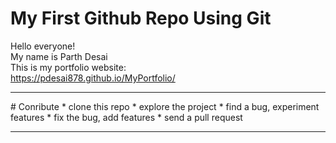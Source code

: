 # My First Github Repo Using Git
 Hello everyone! <br>
 My name is Parth Desai <br>
 This is my portfolio website: <br>
 <a href="https://pdesai878.github.io/MyPortfolio/"> https://pdesai878.github.io/MyPortfolio/ </a>
 <hr>
 # Conribute
 * clone this repo
 * explore the project
 * find a bug, experiment features
 * fix the bug, add features
 * send a pull request

<hr>

